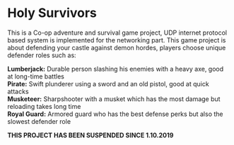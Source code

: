 # Holy Survivors

This is a Co-op adventure and survival game project, UDP internet protocol based system is implemented for the networking part. This game project is about defending your castle against demon hordes, players choose unique defender roles such as:

**Lumberjack:** Durable person slashing his enemies with a heavy axe, good at long-time battles  
**Pirate:** Swift plunderer using a sword and an old pistol, good at quick attacks  
**Musketeer:** Sharpshooter with a musket which has the most damage but reloading takes long time  
**Royal Guard:** Armored guard who has the best defense perks but also the slowest defender role                                                  

**THIS PROJECT HAS BEEN SUSPENDED SINCE 1.10.2019**
